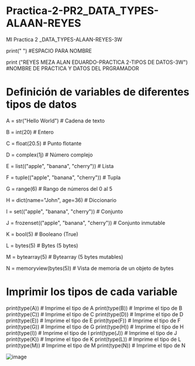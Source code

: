 # Practica-2-PR2_DATA_TYPES-ALAAN-REYES
MI Practica 2 _DATA_TYPES-ALAAN-REYES-3W

print(" ") #ESPACIO PARA NOMBRE

print ("REYES MEZA ALAN EDUARDO-PRACTICA 2-TIPOS DE DATOS-3W") #NOMBRE DE PRACTICA Y DATOS DEL PRGRAMADOR

# Definición de variables de diferentes tipos de datos

A = str("Hello World")	 # Cadena de texto

B = int(20)               # Entero

C = float(20.5)           # Punto flotante

D = complex(1j)           # Número complejo

E = list(("apple", "banana", "cherry"))  # Lista

F = tuple(("apple", "banana", "cherry")) # Tupla

G = range(6)              # Rango de números del 0 al 5

H = dict(name="John", age=36)  # Diccionario

I = set(("apple", "banana", "cherry"))   # Conjunto

J = frozenset(("apple", "banana", "cherry"))  # Conjunto inmutable

K = bool(5)              # Booleano (True)

L = bytes(5)             # Bytes (5 bytes)

M = bytearray(5)         # Bytearray (5 bytes mutables)

N = memoryview(bytes(5)) # Vista de memoria de un objeto de bytes

# Imprimir los tipos de cada variable
print(type(A))  # Imprime el tipo de A
print(type(B))  # Imprime el tipo de B
print(type(C))  # Imprime el tipo de C
print(type(D))  # Imprime el tipo de D
print(type(E))  # Imprime el tipo de E
print(type(F))  # Imprime el tipo de F
print(type(G))  # Imprime el tipo de G
print(type(H))  # Imprime el tipo de H
print(type(I))  # Imprime el tipo de I
print(type(J))  # Imprime el tipo de J
print(type(K))  # Imprime el tipo de K
print(type(L))  # Imprime el tipo de L
print(type(M))  # Imprime el tipo de M
print(type(N))  # Imprime el tipo de N

![image](https://github.com/user-attachments/assets/9c32ed48-6133-404c-b9ad-c79e0c626164)
